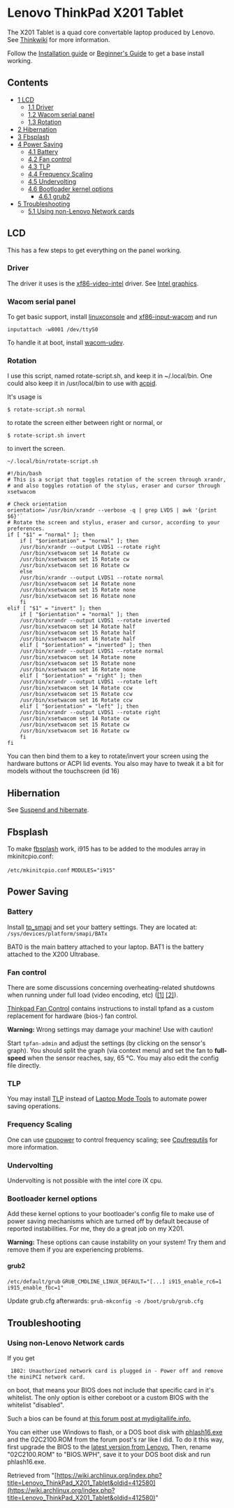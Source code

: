 # Lenovo ThinkPad X201 Tablet

The X201 Tablet is a quad core convertable laptop produced by Lenovo. See [Thinkwiki](http://www.thinkwiki.org/wiki/Category:X201_Tablet) for more information.

Follow the [Installation guide](/index.php/Installation_guide "Installation guide") or [Beginner's Guide](/index.php/Beginner%27s_Guide "Beginner's Guide") to get a base install working.

## Contents

*   [1 LCD](#LCD)
    *   [1.1 Driver](#Driver)
    *   [1.2 Wacom serial panel](#Wacom_serial_panel)
    *   [1.3 Rotation](#Rotation)
*   [2 Hibernation](#Hibernation)
*   [3 Fbsplash](#Fbsplash)
*   [4 Power Saving](#Power_Saving)
    *   [4.1 Battery](#Battery)
    *   [4.2 Fan control](#Fan_control)
    *   [4.3 TLP](#TLP)
    *   [4.4 Frequency Scaling](#Frequency_Scaling)
    *   [4.5 Undervolting](#Undervolting)
    *   [4.6 Bootloader kernel options](#Bootloader_kernel_options)
        *   [4.6.1 grub2](#grub2)
*   [5 Troubleshooting](#Troubleshooting)
    *   [5.1 Using non-Lenovo Network cards](#Using_non-Lenovo_Network_cards)

## LCD

This has a few steps to get everything on the panel working.

### Driver

The driver it uses is the [xf86-video-intel](https://www.archlinux.org/packages/?name=xf86-video-intel) driver. See [Intel graphics](/index.php/Intel_graphics "Intel graphics").

### Wacom serial panel

To get basic support, install [linuxconsole](https://www.archlinux.org/packages/?name=linuxconsole) and [xf86-input-wacom](https://www.archlinux.org/packages/?name=xf86-input-wacom) and run

 `inputattach -w8001 /dev/ttyS0` 

To handle it at boot, install [wacom-udev](https://aur.archlinux.org/packages/wacom-udev/).

### Rotation

I use this script, named rotate-script.sh, and keep it in ~/.local/bin. One could also keep it in /usr/local/bin to use with [acpid](https://www.archlinux.org/packages/?name=acpid).

It's usage is

```
$ rotate-script.sh normal

```

to rotate the screen either between right or normal, or

```
$ rotate-script.sh invert

```

to invert the screen.

 `~/.local/bin/rotate-script.sh` 

```
#!/bin/bash
# This is a script that toggles rotation of the screen through xrandr,
# and also toggles rotation of the stylus, eraser and cursor through xsetwacom

# Check orientation
orientation=`/usr/bin/xrandr --verbose -q | grep LVDS | awk '{print $6}'`
# Rotate the screen and stylus, eraser and cursor, according to your preferences.
if [ "$1" = "normal" ]; then
    if [ "$orientation" = "normal" ]; then
	/usr/bin/xrandr --output LVDS1 --rotate right
	/usr/bin/xsetwacom set 14 Rotate cw
	/usr/bin/xsetwacom set 15 Rotate cw
	/usr/bin/xsetwacom set 16 Rotate cw
    else
	/usr/bin/xrandr --output LVDS1 --rotate normal
	/usr/bin/xsetwacom set 14 Rotate none
	/usr/bin/xsetwacom set 15 Rotate none
	/usr/bin/xsetwacom set 16 Rotate none
    fi
elif [ "$1" = "invert" ]; then
    if [ "$orientation" = "normal" ]; then
	/usr/bin/xrandr --output LVDS1 --rotate inverted
	/usr/bin/xsetwacom set 14 Rotate half
	/usr/bin/xsetwacom set 15 Rotate half
	/usr/bin/xsetwacom set 16 Rotate half
    elif [ "$orientation" = "inverted" ]; then
	/usr/bin/xrandr --output LVDS1 --rotate normal
	/usr/bin/xsetwacom set 14 Rotate none
	/usr/bin/xsetwacom set 15 Rotate none
	/usr/bin/xsetwacom set 16 Rotate none
    elif [ "$orientation" = "right" ]; then
	/usr/bin/xrandr --output LVDS1 --rotate left
	/usr/bin/xsetwacom set 14 Rotate ccw
	/usr/bin/xsetwacom set 15 Rotate ccw
	/usr/bin/xsetwacom set 16 Rotate ccw
    elif [ "$orientation" = "left" ]; then
	/usr/bin/xrandr --output LVDS1 --rotate right
	/usr/bin/xsetwacom set 14 Rotate cw
	/usr/bin/xsetwacom set 15 Rotate cw
	/usr/bin/xsetwacom set 16 Rotate cw
    fi
fi

```

You can then bind them to a key to rotate/invert your screen using the hardware buttons or ACPI lid events. You also may have to tweak it a bit for models without the touchscreen (id 16)

## Hibernation

See [Suspend and hibernate](/index.php/Suspend_and_hibernate "Suspend and hibernate").

## Fbsplash

To make [fbsplash](/index.php/Fbsplash "Fbsplash") work, i915 has to be added to the modules array in mkinitcpio.conf:

 `/etc/mkinitcpio.conf`  `MODULES="i915"` 

## Power Saving

### Battery

Install [tp_smapi](https://www.archlinux.org/packages/?name=tp_smapi) and set your battery settings. They are located at: `/sys/devices/platform/smapi/BATx` 

BAT0 is the main battery attached to your laptop. BAT1 is the battery attached to the X200 Ultrabase.

### Fan control

There are some discussions concerning overheating-related shutdowns when running under full load (video encoding, etc) ([[1]](http://forums.lenovo.com/t5/X-Series-ThinkPad-Laptops/x201-random-shutdown/td-p/227471) [[2]](https://bugs.launchpad.net/ubuntu/+source/linux/+bug/751689)).

[Thinkpad Fan Control](/index.php/Thinkpad_Fan_Control "Thinkpad Fan Control") contains instructions to install tpfand as a custom replacement for hardware (bios-) fan control.

**Warning:** Wrong settings may damage your machine! Use with caution!

Start `tpfan-admin` and adjust the settings (by clicking on the sensor's graph). You should split the graph (via context menu) and set the fan to **full-speed** when the sensor reaches, say, 65 °C. You may also edit the config file directly.

### TLP

You may install [TLP](/index.php/TLP "TLP") instead of [Laptop Mode Tools](/index.php/Laptop_Mode_Tools "Laptop Mode Tools") to automate power saving operations.

### Frequency Scaling

One can use [cpupower](https://www.archlinux.org/packages/?name=cpupower) to control frequency scaling; see [Cpufrequtils](/index.php/Cpufrequtils "Cpufrequtils") for more information.

### Undervolting

Undervolting is not possible with the intel core iX cpu.

### Bootloader kernel options

Add these kernel options to your bootloader's config file to make use of power saving mechanisms which are turned off by default because of reported instabilities. For me, they do a great job on my X201.

**Warning:** These options can cause instability on your system! Try them and remove them if you are experiencing problems.

#### grub2

 `/etc/default/grub`  `GRUB_CMDLINE_LINUX_DEFAULT="[...] i915_enable_rc6=1 i915_enable_fbc=1"` 

Update grub.cfg afterwards: `grub-mkconfig -o /boot/grub/grub.cfg`

## Troubleshooting

### Using non-Lenovo Network cards

If you get

```
 1802: Unauthorized network card is plugged in - Power off and remove the miniPCI network card.

```

on boot, that means your BIOS does not include that specific card in it's whitelist. The only option is either coreboot or a custom BIOS with the whitelist "disabled".

Such a bios can be found at [this forum post at mydigitallife.info.](http://forums.mydigitallife.info/threads/20223-Remove-whitelist-check-add-ID-s-to-break-hardware-restrictions-mod-requests?p=770633&viewfull=1#post770633)

You can either use Windows to flash, or a DOS boot disk with [phlash16.exe](https://www.wimsbios.com/files/flashers/phoenix/phlash16-1.7.0.21.zip) and the 02C2100.ROM from the forum post's rar like I did. To do it this way, first upgrade the BIOS to the [latest version from Lenovo.](http://download.lenovo.com/ibmdl/pub/pc/pccbbs/mobiles/6quj19us.iso) Then, rename "02C2100.ROM" to "BIOS.WPH", save it to your DOS boot disk and run phlash16.exe.

Retrieved from "[https://wiki.archlinux.org/index.php?title=Lenovo_ThinkPad_X201_Tablet&oldid=412580](https://wiki.archlinux.org/index.php?title=Lenovo_ThinkPad_X201_Tablet&oldid=412580)"